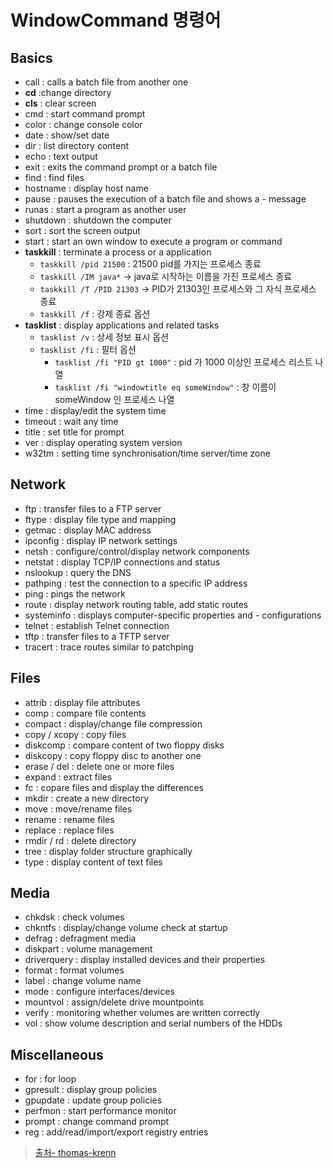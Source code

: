 # WindowCommand 명령어

## Basics

- call : calls a batch file from another one
- **cd** :change directory
- **cls** : clear screen
- cmd : start command prompt
- color : change console color
- date : show/set date
- dir : list directory content
- echo : text output
- exit : exits the command prompt or a batch file
- find : find files
- hostname : display host name
- pause : pauses the execution of a batch file and shows a - message
- runas : start a program as another user
- shutdown : shutdown the computer
- sort : sort the screen output
- start : start an own window to execute a program or command
- **taskkill** : terminate a process or a application
  - `taskkill /pid 21500` : 21500 pid를 가지는 프로세스 종료
  - `taskkill /IM java*` -> java로 시작하는 이름을 가진 프로세스 종료
  - `taskkill /T /PID 21303` -> PID가 21303인 프로세스와 그 자식 프로세스 종료
  - `taskkill /f` : 강제 종료 옵션
- **tasklist** : display applications and related tasks
  - `tasklist /v` : 상세 정보 표시 옵션
  - `tasklist /fi` : 필터 옵션
    - `tasklist /fi "PID gt 1000"` : pid 가 1000 이상인 프로세스 리스트 나열
    - `tasklist /fi "windowtitle eq someWindow"` : 창 이름이 someWindow 인 프로세스 나열
- time : display/edit the system time
- timeout : wait any time
- title : set title for prompt
- ver : display operating system version
- w32tm : setting time synchronisation/time server/time zone

## Network

- ftp : transfer files to a FTP server
- ftype : display file type and mapping
- getmac : display MAC address
- ipconfig : display IP network settings
- netsh : configure/control/display network components
- netstat : display TCP/IP connections and status
- nslookup : query the DNS
- pathping : test the connection to a specific IP address
- ping : pings the network
- route : display network routing table, add static routes
- systeminfo : displays computer-specific properties and - configurations
- telnet : establish Telnet connection
- tftp : transfer files to a TFTP server
- tracert : trace routes similar to patchping

## Files

- attrib : display file attributes
- comp : compare file contents
- compact : display/change file compression
- copy / xcopy : copy files
- diskcomp : compare content of two floppy disks
- diskcopy : copy floppy disc to another one
- erase / del : delete one or more files
- expand : extract files
- fc : copare files and display the differences
- mkdir : create a new directory
- move : move/rename files
- rename : rename files
- replace : replace files
- rmdir / rd : delete directory
- tree : display folder structure graphically
- type : display content of text files

## Media

- chkdsk : check volumes
- chkntfs : display/change volume check at startup
- defrag : defragment media
- diskpart : volume management
- driverquery : display installed devices and their properties
- format : format volumes
- label : change volume name
- mode : configure interfaces/devices
- mountvol : assign/delete drive mountpoints
- verify : monitoring whether volumes are written correctly
- vol : show volume description and serial numbers of the HDDs

## Miscellaneous

- for : for loop
- gpresult : display group policies
- gpupdate : update group policies
- perfmon : start performance monitor
- prompt : change command prompt
- reg : add/read/import/export registry entries

> [출처- thomas-krenn](https://www.thomas-krenn.com/en/wiki/Cmd_commands_under_Windows)